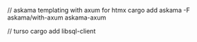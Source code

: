 // askama templating with axum for htmx
cargo add askama -F askama/with-axum askama-axum

// turso
cargo add libsql-client
